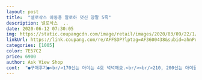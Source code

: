 ```yaml
---
layout: post 
title:  "넬로삭스 아동용 알로하 덧신 양말 5족" 
description: 넬로삭스  ..
date: 2020-06-12 07:30:05 
img: https://static.coupangcdn.com/image/retail/images/2020/03/09/22/1/ecb70b5e-8706-4082-a99f-e18baae3586b.jpg 
linkUrl: https://link.coupang.com/re/AFFSDP?lptag=AF3600438&subid=ahnPublicAsk&pageKey=1376243087&itemId=2409551527&vendorItemId=70404102441&traceid=V0-113-4d6b5ee98e2b97dc 
categories: [1005] 
color: 7E57C2 
price: 6900 
author: Ask View Shop 
cont:  "●구매후기●<br/>170신는 아이는 4호 넉넉해요.<br/><br/>210, 200신는 아이들 5호 큰앤 짱짱하게 둘짼 넉넉히 맞아요.<br/><br/>같이 신기니 더 이쁘네여.<br/><br/>막둥이 사이즈 없어서 아쉬웠는데 큰애들 신은거보니 신겨달라해서 엉아꺼 신고 넷이 착샷♥<br/>색이 너무 이뻐서 구매했어요.<br/><br/>실측 16.<br/>5센치 아이 4호 편히 잘맞아요^^ 왠만하면 후기 잘안쓰는 편인데 이제품 색감도 쨍해서 너무 예뻐 안신길 색상이 없는듯해요  세트로 사면 안예쁜색은 사용 안하게 되는데 이 세트는 모두 잘 신길듯해요 특히 큰아이들 양말에는 미끄럼방지가 없어 유치원생활하며 혹여 미끄러지진않을까 염려스러운 부분도 있는데 이양말은 모두 미끄럼방지가 되어있어 더 좋네요! 판매자분 예쁘고 착한가격 양말 판매해주셔서 감사하고 더 다양한 양말들 로켓으로 많이 제공부탁드려요!  꼭 사세요 강추합니다^^ 재고1개라 끊었던 와우클럽까지 재가입하고 급히 주문해 대만족한 후기였습니다.<br/><br/>운동화 신을때 딱 좋아요^^<br/>저희딸은 운동화170신어요.<br/>.<br/>덧신 신켜보니 여유 좀 있어요<br/>컬러가 짱하니 너무 예쁘네요.<br/>.<br/>발등이 시원하겠어요<br/>170신는 아이는 4호 넉넉해요.<br/><br/>210, 200신는 아이들 5호 큰앤 짱짱하게 둘짼 넉넉히 맞아요.<br/><br/>같이 신기니 더 이쁘네여.<br/><br/>막둥이 사이즈 없어서 아쉬웠는데 큰애들 신은거보니 신겨달라해서 엉아꺼 신고 넷이 착샷♥<br/>색이 너무 이뻐서 구매했어요.<br/><br/>실측 16.<br/>5센치 아이 4호 편히 잘맞아요^^ 왠만하면 후기 잘안쓰는 편인데 이제품 색감도 쨍해서 너무 예뻐 안신길 색상이 없는듯해요  세트로 사면 안예쁜색은 사용 안하게 되는데 이 세트는 모두 잘 신길듯해요 특히 큰아이들 양말에는 미끄럼방지가 없어 유치원생활하며 혹여 미끄러지진않을까 염려스러운 부분도 있는데 이양말은 모두 미끄럼방지가 되어있어 더 좋네요! 판매자분 예쁘고 착한가격 양말 판매해주셔서 감사하고 더 다양한 양말들 로켓으로 많이 제공부탁드려요!  꼭 사세요 강추합니다^^ 재고1개라 끊었던 와우클럽까지 재가입하고 급히 주문해 대만족한 후기였습니다.<br/><br/>운동화 신을때 딱 좋아요^^<br/>저희딸은 운동화170신어요.<br/>.<br/>덧신 신켜보니 여유 좀 있어요<br/>컬러가 짱하니 너무 예쁘네요.<br/>.<br/>발등이 시원하겠어요<br/>" 
---
```


